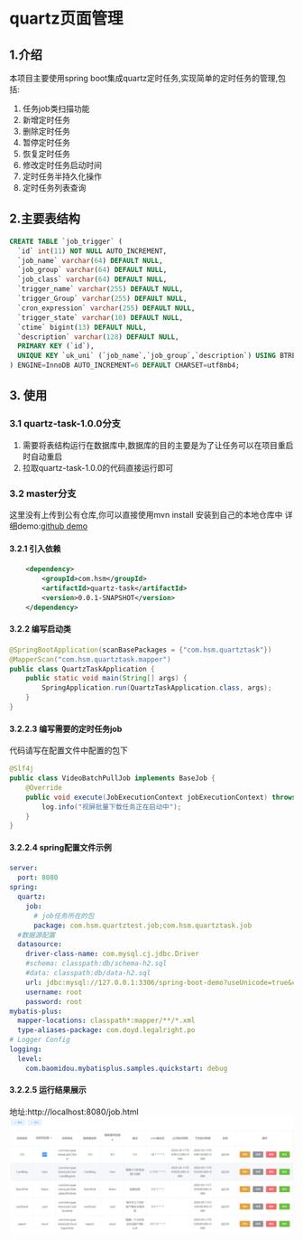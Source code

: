 # quartz页面管理
## 1.介绍
本项目主要使用spring boot集成quartz定时任务,实现简单的定时任务的管理,包括:
1. 任务job类扫描功能
2. 新增定时任务
3. 删除定时任务
4. 暂停定时任务
5. 恢复定时任务
6. 修改定时任务启动时间
7. 定时任务半持久化操作
8. 定时任务列表查询

## 2.主要表结构
```sql
CREATE TABLE `job_trigger` (
  `id` int(11) NOT NULL AUTO_INCREMENT,
  `job_name` varchar(64) DEFAULT NULL,
  `job_group` varchar(64) DEFAULT NULL,
  `job_class` varchar(64) DEFAULT NULL,
  `trigger_name` varchar(255) DEFAULT NULL,
  `trigger_Group` varchar(255) DEFAULT NULL,
  `cron_expression` varchar(255) DEFAULT NULL,
  `trigger_state` varchar(10) DEFAULT NULL,
  `ctime` bigint(13) DEFAULT NULL,
  `description` varchar(128) DEFAULT NULL,
  PRIMARY KEY (`id`),
  UNIQUE KEY `uk_uni` (`job_name`,`job_group`,`description`) USING BTREE
) ENGINE=InnoDB AUTO_INCREMENT=6 DEFAULT CHARSET=utf8mb4;
```
## 3. 使用
### 3.1 quartz-task-1.0.0分支
1. 需要将表结构运行在数据库中,数据库的目的主要是为了让任务可以在项目重启时自动重启
2. 拉取quartz-task-1.0.0的代码直接运行即可
### 3.2 master分支
这里没有上传到公有仓库,你可以直接使用mvn install 安装到自己的本地仓库中
详细demo:[github demo](https://github.com/Steven-hsm/learnexample/tree/master/quart-test)
#### 3.2.1 引入依赖
```xml
    <dependency>
        <groupId>com.hsm</groupId>
        <artifactId>quartz-task</artifactId>
        <version>0.0.1-SNAPSHOT</version>
    </dependency>
```
#### 3.2.2 编写启动类
```java
@SpringBootApplication(scanBasePackages = {"com.hsm.quartztask"})
@MapperScan("com.hsm.quartztask.mapper")
public class QuartzTaskApplication {
    public static void main(String[] args) {
        SpringApplication.run(QuartzTaskApplication.class, args);
    }
}
```
#### 3.2.2.3 编写需要的定时任务job
代码请写在配置文件中配置的包下
```java
@Slf4j
public class VideoBatchPullJob implements BaseJob {
    @Override
    public void execute(JobExecutionContext jobExecutionContext) throws JobExecutionException {
        log.info("视屏批量下载任务正在启动中");
    }
}
```
#### 3.2.2.4 spring配置文件示例
```yaml
server:
  port: 8080
spring:
  quartz:
    job:
      # job任务所在的包
      package: com.hsm.quartztest.job;com.hsm.quartztask.job
  #数据源配置
  datasource:
    driver-class-name: com.mysql.cj.jdbc.Driver
    #schema: classpath:db/schema-h2.sql
    #data: classpath:db/data-h2.sql
    url: jdbc:mysql://127.0.0.1:3306/spring-boot-demo?useUnicode=true&characterEncoding=utf8&useSSL=false&allowPublicKeyRetrieval=true&serverTimezone=UTC
    username: root
    password: root
mybatis-plus:
  mapper-locations: classpath*:mapper/**/*.xml
  type-aliases-package: com.doyd.legalright.po
# Logger Config
logging:
  level:
    com.baomidou.mybatisplus.samples.quickstart: debug
```
#### 3.2.2.5 运行结果展示
地址:http://localhost:8080/job.html
![结果展示](./images/运行结果.png)


